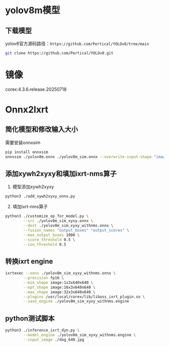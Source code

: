 # yolov8m模型
## 下载模型

yolov8官方源码路径：`https://github.com/Pertical/YOLOv8/tree/main`
```bash
git clone https://github.com/Pertical/YOLOv8.git
```
# 镜像
corex:4.3.6.release.20250718

# Onnx2Ixrt

## 简化模型和修改输入大小

需要安装onnxsim
```bash
pip install onnxsim
onnxsim ./yolov8m.onnx ./yolov8m_sim.onnx --overwrite-input-shape "image:-1,3,640,640"
```

## 添加xywh2xyxy和填加ixrt-nms算子

1. 模型添加xywh2xyxy
```bash
python3 ./add_xywh2xyxy_onnx.py

```

2. 填加ixrt-nms算子

```bash
python3 ./customize_op_for_model.py \
        --src ./yolov8m_sim_xyxy.onnx \
        --dest ./yolov8m_sim_xyxy_withnms.onnx \
        --fusion_names "output_boxes" "output_scores" \
        --max_output_boxes 1000 \
        --score_threshold 0.5 \
        --iou_threshold 0.5

```

## 转换ixrt engine
```bash
ixrtexec --onnx ./yolov8m_sim_xyxy_withnms.onnx \
        --precision fp16 \
        --min_shape image:1x3x640x640 \
        --opt_shape image:16x3x640x640 \
        --max_shape image:32x3x640x640 \
        --plugins /usr/local/corex/lib/liboss_ixrt_plugin.so \
        --save_engine ./yolov8m_sim_xyxy_withnms.engine 
```

## python测试脚本
```bash
python3 ./inference_ixrt_dyn.py \
        --model_engine ./yolov8m_sim_xyxy_withnms.engine \
        --input_image ./dog_640.jpg
```